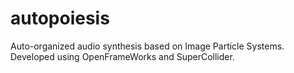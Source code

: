# autopoiesis
Auto-organized audio synthesis based on Image Particle Systems. Developed using OpenFrameWorks and SuperCollider. 
